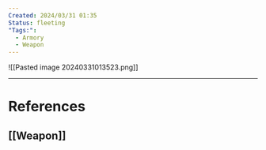 ```yaml
---
Created: 2024/03/31 01:35
Status: fleeting
"Tags:":
  - Armory
  - Weapon
---
```

![[Pasted image 20240331013523.png]]

---
# References
## [[Weapon]]